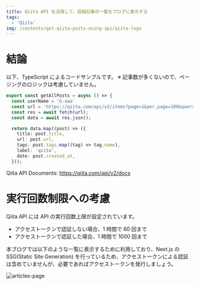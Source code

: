 ```yaml
---
title: Qiita API を活用して、投稿記事の一覧をブログに表示する
tags:
  - 'Qiita'
img: /contents/get-qiita-posts-using-api/qiita-logo
---
```


# 結論

以下、TypeScript によるコードサンプルです。
※ 記事数が多くないので、ページングのロジックは考慮していません。

```ts
export const getAllPosts = async () => {
  const userName = 'G-awa'
  const url = 'https://qiita.com/api/v2/items?page=1&per_page=100&query=user:' + userName;
  const res = await fetch(url);
  const data = await res.json();

  return data.map((post) => ({
    title: post.title,
    url: post.url,
    tags: post.tags.map((tag) => tag.name),
    label: 'qiita',
    date: post.created_at,
  }));
```

Qiita API Documents: https://qiita.com/api/v2/docs

# 実行回数制限への考慮

Qiita API には API の実行回数上限が設定されています。

- アクセストークンで認証しない場合、1 時間で 60 回まで
- アクセストークンで認証した場合、1 時間で 1000 回まで

本ブログでは以下のような一覧に表示するために利用しており、Next.js の SSG(Static Site Generation) を行っているため、アクセストークンによる認証は含めていませんが、必要であればアクセストークンを発行しましょう。

![articles-page](/contents/get-qiita-posts-using-api/articles-page.png)
